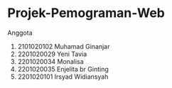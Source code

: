 # Projek-Pemograman-Web
Anggota
1.	2101020102	Muhamad Ginanjar
2.	2201020029	Yeni Tavia
3.	2201020034	Monalisa
4.	2201020035  Enjelita br Ginting
5.	2201020101  Irsyad Widiansyah


